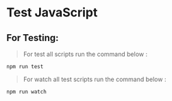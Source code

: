 # Test JavaScript


## For Testing:


> For test all scripts run the command below :
```
npm run test
```

>
> For watch all test scripts run the command below :
```
npm run watch
```
